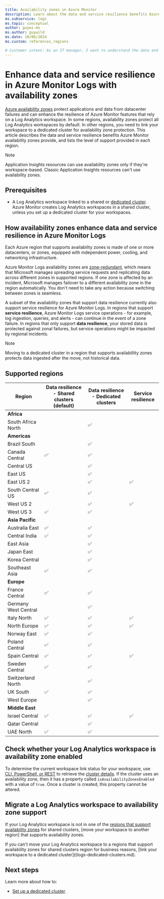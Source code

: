 ```yaml
---
title: Availability zones in Azure Monitor
description: Learn about the data and service resilience benefits Azure Monitor availability zones provide to protect against datacenter failure. 
ms.subservice: logs
ms.topic: conceptual
author: guywi-ms
ms.author: guywild
ms.date: 10/06/2024
ms.custom: references_regions

# Customer intent: As an IT manager, I want to understand the data and service resilience benefits Azure Monitor availability zones provide to ensure my data and services are sufficiently protected in the event of datacenter failure.
---
```

# Enhance data and service resilience in Azure Monitor Logs with availability zones

[Azure availability zones](/azure/reliability/availability-zones-overview) protect applications and data from datacenter failures and can enhance the resilience of Azure Monitor features that rely on a Log Analytics workspace. In some regions, availability zones protect all Log Analytics workspaces by default. In other regions, you need to link your workspace to a dedicated cluster for availability zone protection. This article describes the data and service resilience benefits Azure Monitor availability zones provide, and lists the level of support provided in each region.

> [!NOTE]
> Application Insights resources can use availability zones only if they're workspace-based. Classic Application Insights resources can't use availability zones.

## Prerequisites

- A Log Analytics workspace linked to a shared or [dedicated cluster](logs-dedicated-clusters.md).  Azure Monitor creates Log Analytics workspaces in a shared cluster, unless you set up a dedicated cluster for your workspaces.

## How availability zones enhance data and service resilience in Azure Monitor Logs

Each Azure region that supports availability zones is made of one or more datacenters, or zones, equipped with independent power, cooling, and networking infrastructure. 

Azure Monitor Logs availability zones are [zone-redundant](/azure/reliability/availability-zones-overview#zonal-and-zone-redundant-services), which means that Microsoft manages spreading service requests and replicating data across different zones in supported regions. If one zone is affected by an incident, Microsoft manages failover to a different availability zone in the region automatically. You don't need to take any action because switching between zones is seamless. 

A subset of the availability zones that support data resilience currently also support service resilience for Azure Monitor Logs. In regions that support **service resilience**, Azure Monitor Logs service operations - for example, log ingestion, queries, and alerts - can continue in the event of a zone failure. In regions that only support **data resilience**, your stored data is protected against zonal failures, but service operations might be impacted by regional incidents.

> [!NOTE]
> Moving to a dedicated cluster in a region that supports availablility zones protects data ingested after the move, not historical data.
    
## Supported regions

|	Region	|	Data resilience - Shared clusters (default)	|	Data resilience - Dedicated clusters	|	Service resilience	|
|	---	|	---	|	---	|	---	|
|	**Africa**	|		|		|		|
|	South Africa North	|		|	:white_check_mark:	|		|
|	**Americas**	|		|		|		|
|	Brazil South	|		|	:white_check_mark:	|		|
|	Canada Central	|	:white_check_mark:	|	:white_check_mark:	|		|
|	Central US	|		|	:white_check_mark:	|		|
|	East US	|		|	:white_check_mark:	|		|
|	East US 2	|		|	:white_check_mark:	|	:white_check_mark:	|
|	South Central US	|	:white_check_mark:	|	:white_check_mark:	|		|
|	West US 2	|		|	:white_check_mark:	|	:white_check_mark:	|
|	West US 3	|	:white_check_mark:	|	:white_check_mark:	|		|
|	**Asia Pacific**	|		|		|		|
|	Australia East	|	:white_check_mark:	|	:white_check_mark:	|		|
|	Central India	|	:white_check_mark:	|	:white_check_mark:	|		|
|	East Asia	|		|	:white_check_mark:	|		|
|	Japan East	|		|	:white_check_mark:	|		|
|	Korea Central	|		|	:white_check_mark:	|		|
|	Southeast Asia	|	:white_check_mark:	|	:white_check_mark:	|		|
|	**Europe**	|		|		|		|
|	France Central	|	:white_check_mark:	|	:white_check_mark:	|		|
|	Germany West Central	|		|	:white_check_mark:	|		|
|	Italy North	|	:white_check_mark:	|	:white_check_mark:	|	:white_check_mark:	|
|	North Europe	|	:white_check_mark:	|	:white_check_mark:	|	:white_check_mark:	|
|	Norway East	|	:white_check_mark:	|	:white_check_mark:	|		|
|	Poland Central	|	:white_check_mark:	|	:white_check_mark:	|		|
|	Spain Central	|	:white_check_mark:	|	:white_check_mark:	|	:white_check_mark:	|
|	Sweden Central	|	:white_check_mark:	|	:white_check_mark:	|		|
|	Switzerland North	|		|	:white_check_mark:	|		|
|	UK South	|	:white_check_mark:	|	:white_check_mark:	|		|
|	West Europe	|		|	:white_check_mark:	|		|
|	**Middle East**	|		|		|		|
|	Israel Central	|	:white_check_mark:	|	:white_check_mark:	|	:white_check_mark:	|
|	Qatar Central	|		|	:white_check_mark:	|		|
|	UAE North	|	:white_check_mark:	|	:white_check_mark:	|		|

## Check whether your Log Analytics workspace is availability zone enabled  

To determine the current workspace link status for your workspace, use [CLI, PowerShell, or REST](/azure/azure-monitor/logs/logs-dedicated-clusters#check-workspace-link-status) to retrieve the [cluster details](/azure/azure-monitor/logs/logs-dedicated-clusters#check-cluster-provisioning-status). If the cluster uses an availability zone, then it has a property called `isAvailabilityZonesEnabled` with a value of `true`. Once a cluster is created, this property cannot be altered.

## Migrate a Log Analytics workspace to availability zone support

If your Log Analytics workspace is not in one of the [regions that support availability zones](#supported-regions) for shared clusters, [move your workspace to another region] that supports availability zones.

If you can't move your Log Analytics workspace to a regions that support availability zones for shared clusters region for business reasons, [link your workspace to a dedicated cluster]((logs-dedicated-clusters.md). 

## Next steps

Learn more about how to:
- [Set up a dedicated cluster](logs-dedicated-clusters.md).
